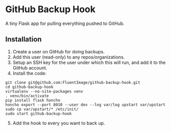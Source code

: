 GitHub Backup Hook
==================

A tiny Flask app for pulling everything pushed to GitHub.


Installation
------------

1. Create a user on GitHub for doing backups.
2. Add this user (read-only) to any repos/organizations.
3. Setup an SSH key for the user under which this will run, and add it to the GitHub account.
4. Install the code:

~~~
git clone git@github.com:FluentImage/github-backup-hook.git
cd github-backup-hook
virtualenv --no-site-packages venv
. venv/bin/activate
pip install flask honcho
honcho export --port 8010 --user dev --log var/log upstart var/upstart
sudo cp var/upstart/* /etc/init/
sudo start github-backup-hook
~~~

5. Add the hook to every you want to back up.
